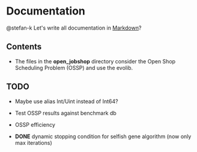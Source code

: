# Documentation #

@stefan-k Let's write all documentation in [Markdown](http://warpedvisions.org/projects/markdown-cheat-sheet/)?


## Contents ##

* The files in the **open_jobshop** directory consider the Open Shop Scheduling Problem (OSSP) and use the evolib.

 
## TODO ##

* Maybe use alias Int/Uint instead of Int64?
* Test OSSP results against benchmark db
* OSSP efficiency

* **DONE** dynamic stopping condition for selfish gene algorithm (now only max iterations)

